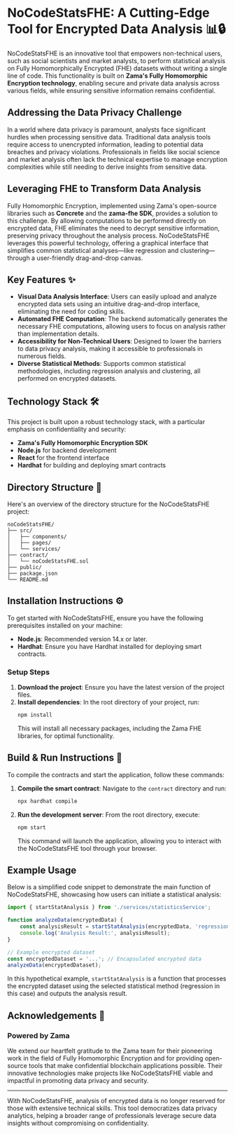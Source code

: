 
# NoCodeStatsFHE: A Cutting-Edge Tool for Encrypted Data Analysis 📊🔒

NoCodeStatsFHE is an innovative tool that empowers non-technical users, such as social scientists and market analysts, to perform statistical analysis on Fully Homomorphically Encrypted (FHE) datasets without writing a single line of code. This functionality is built on **Zama's Fully Homomorphic Encryption technology**, enabling secure and private data analysis across various fields, while ensuring sensitive information remains confidential.

## Addressing the Data Privacy Challenge

In a world where data privacy is paramount, analysts face significant hurdles when processing sensitive data. Traditional data analysis tools require access to unencrypted information, leading to potential data breaches and privacy violations. Professionals in fields like social science and market analysis often lack the technical expertise to manage encryption complexities while still needing to derive insights from sensitive data.

## Leveraging FHE to Transform Data Analysis

Fully Homomorphic Encryption, implemented using Zama's open-source libraries such as **Concrete** and the **zama-fhe SDK**, provides a solution to this challenge. By allowing computations to be performed directly on encrypted data, FHE eliminates the need to decrypt sensitive information, preserving privacy throughout the analysis process. NoCodeStatsFHE leverages this powerful technology, offering a graphical interface that simplifies common statistical analyses—like regression and clustering—through a user-friendly drag-and-drop canvas.

## Key Features ✨

- **Visual Data Analysis Interface**: Users can easily upload and analyze encrypted data sets using an intuitive drag-and-drop interface, eliminating the need for coding skills.
- **Automated FHE Computation**: The backend automatically generates the necessary FHE computations, allowing users to focus on analysis rather than implementation details.
- **Accessibility for Non-Technical Users**: Designed to lower the barriers to data privacy analysis, making it accessible to professionals in numerous fields.
- **Diverse Statistical Methods**: Supports common statistical methodologies, including regression analysis and clustering, all performed on encrypted datasets.

## Technology Stack 🛠️

This project is built upon a robust technology stack, with a particular emphasis on confidentiality and security:

- **Zama's Fully Homomorphic Encryption SDK**  
- **Node.js** for backend development  
- **React** for the frontend interface  
- **Hardhat** for building and deploying smart contracts  

## Directory Structure 📁

Here's an overview of the directory structure for the NoCodeStatsFHE project:

```
noCodeStatsFHE/
├── src/
│   ├── components/
│   ├── pages/
│   └── services/
├── contract/
│   └── noCodeStatsFHE.sol
├── public/
├── package.json
└── README.md
```

## Installation Instructions ⚙️

To get started with NoCodeStatsFHE, ensure you have the following prerequisites installed on your machine:

- **Node.js**: Recommended version 14.x or later.
- **Hardhat**: Ensure you have Hardhat installed for deploying smart contracts.

### Setup Steps

1. **Download the project**: Ensure you have the latest version of the project files.
2. **Install dependencies**: In the root directory of your project, run:
   ```bash
   npm install
   ```
   This will install all necessary packages, including the Zama FHE libraries, for optimal functionality.

## Build & Run Instructions 🚀

To compile the contracts and start the application, follow these commands:

1. **Compile the smart contract**: Navigate to the `contract` directory and run:
   ```bash
   npx hardhat compile
   ```
2. **Run the development server**: From the root directory, execute:
   ```bash
   npm start
   ```
   This command will launch the application, allowing you to interact with the NoCodeStatsFHE tool through your browser.

## Example Usage

Below is a simplified code snippet to demonstrate the main function of NoCodeStatsFHE, showcasing how users can initiate a statistical analysis:

```javascript
import { startStatAnalysis } from './services/statisticsService';

function analyzeData(encryptedData) {
    const analysisResult = startStatAnalysis(encryptedData, 'regression', {target: 'price'});
    console.log('Analysis Result:', analysisResult);
}

// Example encrypted dataset
const encryptedDataset = '...'; // Encapsulated encrypted data
analyzeData(encryptedDataset);
```

In this hypothetical example, `startStatAnalysis` is a function that processes the encrypted dataset using the selected statistical method (regression in this case) and outputs the analysis result.

## Acknowledgements 🙏

### Powered by Zama

We extend our heartfelt gratitude to the Zama team for their pioneering work in the field of Fully Homomorphic Encryption and for providing open-source tools that make confidential blockchain applications possible. Their innovative technologies make projects like NoCodeStatsFHE viable and impactful in promoting data privacy and security.

---

With NoCodeStatsFHE, analysis of encrypted data is no longer reserved for those with extensive technical skills. This tool democratizes data privacy analytics, helping a broader range of professionals leverage secure data insights without compromising on confidentiality.
```
